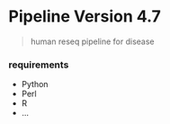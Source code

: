 # Pipeline Version 4.7

> human reseq pipeline for disease

### requirements
- Python
- Perl
- R
- ...
